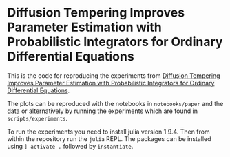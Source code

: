 # Diffusion Tempering Improves Parameter Estimation with Probabilistic Integrators for Ordinary Differential Equations

This is the code for reproducing the experiments from [Diffusion Tempering Improves Parameter Estimation with Probabilistic Integrators for Ordinary Differential Equations]().

The plots can be reproduced with the notebooks in `notebooks/paper` and the [data](https://zenodo.org/records/) or alternatively by running the experiments which are found in `scripts/experiments`.

To run the experiments you need to install julia version 1.9.4. Then from within the repository run the `julia` REPL. The packages can be installed using `] activate .` followed by `instantiate`.

